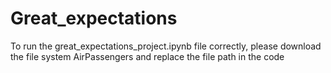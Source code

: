 # Great_expectations

To run the great_expectations_project.ipynb file correctly, please download the file system AirPassengers and replace the file path in the code
